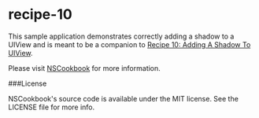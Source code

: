 recipe-10
=========

This sample application demonstrates correctly adding a shadow to a UIView and is meant to be a companion to [Recipe 10: Adding A Shadow To UIView](http://nscookbook.com/2013/01/ios-programming-recipe-10-adding-a-shadow-to-uiview/).

Please visit [NSCookbook](http://nscookbook.com) for more information.


###License

NSCookbook's source code is available under the MIT license. See the LICENSE file for more info.